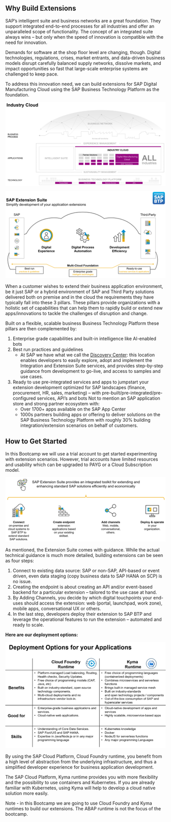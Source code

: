 ## Why Build Extensions

SAP’s intelligent suite and business networks are a great foundation. They support integrated end-to-end processes for all industries and offer an unparalleled scope of functionality. The concept of an integrated suite always wins – but only when the speed of innovation is compatible with the need for innovation.

Demands for software at the shop floor level are changing, though. Digital technologies, regulations, crises, market entrants, and data-driven business models disrupt carefully balanced supply networks, dissolve markets, and impact opportunities so fast that large-scale enterprise systems are challenged to keep pace.

To address this innovation need, we can build extensions for SAP Digital Manufacturing Cloud using the SAP Business Technology Platform as the foundation.

![](assets/indexLectureSlide4.png)


![](assets/indexLectureSlide6.png)

When a customer wishes to extend their business application environment, be it just SAP or a hybrid environment of SAP and Third Party solutions delivered both on premise and in the cloud the requirements they have typically fall into these 3 pillars. These pillars provide organizations with a holistic set of capabilities that can help them to rapidly build or extend new apps/innovations to tackle the challenges of disruption and change.

Built on a flexible, scalable business Business Technology Platform these pillars are then complemented by:

1. Enterprise grade capabilities and built-in intelligence like AI-enabled bots
2. Best run practices and guidelines
    - At SAP we have what we call the [Discovery Center](https://discovery-center.cloud.sap/): this location enables developers to easily explore, adopt and implement the Integration and Extension Suite services, and provides step-by-step guidance from development to go-live, and access to samples and use cases.
3. Ready to use pre-integrated services and apps to jumpstart your extension development optimized for SAP landscapes (finance, procurement, HR, sales, marketing) – with pre-built/pre-integrated/pre-configured services, API’s and bots  Not to mention an SAP application store and strong partner ecosystem with:
    - Over 1700+ apps available on the SAP App Center
    - 1000s partners building apps or offering to deliver solutions on the SAP Business Technology Platform with roughly 30% building integration/extension scenarios on behalf of customers.

## How to Get Started

In this Bootcamp we will use a trial account to get started experimenting with extension scenarios. However, trial accounts have limited resources and usability which can be upgraded to PAYG or a Cloud Subscription model.

![](assets/indexLectureSlide11.png)

As mentioned, the Extension Suite comes with guidance. While the actual technical guidance is much more detailed, building extensions can be seen as four steps:

1. Connect to existing data source: SAP or non-SAP, API-based or event driven, even data staging (copy business data to SAP HANA on SCP) is no issue.
2. Creating the endpoint is about creating an API and/or event-based backend for a particular extension – tailored to the use case at hand.
3. By Adding Channels, you decide by which digital touchpoints your end-uses should  access the extension: web (portal, launchpad, work zone), mobile apps, conversational UX or others.
4. In the last step, developers deploy their extension to SAP BTP and leverage the operational features to run the extension – automated and ready to scale.

**Here are our deployment options:**

![](assets/indexLectureSlide16.png)

By using the SAP Cloud Platform, Cloud Foundry runtime, you benefit from a high level of abstraction from the underlying infrastructure, and thus a simplified developer experience for business application development.

The SAP Cloud Platform, Kyma runtime provides you with more flexibility and the possibility to use containers and Kubernetes. If you are already familiar with Kubernetes, using Kyma will help to develop a cloud native solution more easily.

Note - in this Bootcamp we are going to use Cloud Foundry and Kyma runtimes to build our extensions.  The ABAP runtime is not the focus of the bootcamp.
